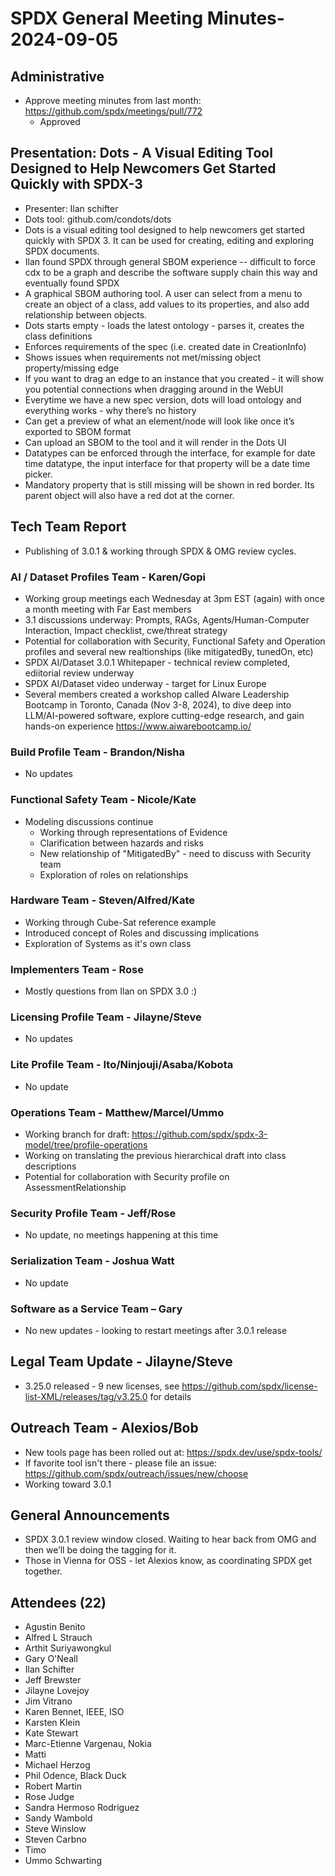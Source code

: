 # SPDX General Meeting Minutes- 2024-09-05
 
## Administrative
- Approve meeting minutes from last month: https://github.com/spdx/meetings/pull/772
  - Approved 

## Presentation: Dots - A Visual Editing Tool Designed to Help Newcomers Get Started Quickly with SPDX-3
- Presenter: Ilan schifter
- Dots tool: github.com/condots/dots
- Dots is a visual editing tool designed to help newcomers get started quickly with SPDX 3. It can be used for creating, editing and exploring SPDX documents.
- Ilan found SPDX through general SBOM experience -- difficult to force cdx to be a graph and describe the software supply chain this way and eventually found SPDX
- A graphical SBOM authoring tool. A user can select from a menu to create an object of a class, add values to its properties, and also add relationship between objects.
- Dots starts empty - loads the latest ontology - parses it, creates the class definitions
- Enforces requirements of the spec (i.e. created date in CreationInfo)
- Shows issues when requirements not met/missing object property/missing edge
- If you want to drag an edge to an instance that you created - it will show you potential connections when dragging around in the WebUI
- Everytime we have a new spec version, dots will load ontology and everything works - why there’s no history 
- Can get a preview of what an element/node will look like once it’s exported to SBOM format
- Can upload an SBOM to the tool and it will render in the Dots UI
- Datatypes can be enforced through the interface, for example for date time datatype, the input interface for that property will be a date time picker.
- Mandatory property that is still missing will be shown in red border. Its parent object will also have a red dot at the corner.

## Tech Team Report
- Publishing of 3.0.1 & working through SPDX & OMG review cycles.

### AI / Dataset Profiles Team - Karen/Gopi
- Working group meetings each Wednesday at 3pm EST (again) with once a month meeting with Far East members
- 3.1  discussions underway: Prompts, RAGs, Agents/Human-Computer Interaction, Impact checklist, cwe/threat strategy
- Potential for collaboration with Security, Functional Safety and Operation profiles and several new realtionships (like mitigatedBy, tunedOn, etc)
- SPDX AI/Dataset 3.0.1 Whitepaper - technical review completed, ediitorial review underway
- SPDX AI/Dataset video underway - target for Linux Europe
- Several members created a workshop called AIware Leadership Bootcamp in Toronto, Canada (Nov 3-8, 2024), to dive deep into LLM/AI-powered software, explore cutting-edge research, and gain hands-on experience  https://www.aiwarebootcamp.io/
 
### Build Profile Team - Brandon/Nisha
- No updates

### Functional Safety Team - Nicole/Kate
- Modeling discussions continue
  - Working through representations of Evidence
  - Clarification between hazards and risks
  - New relationship of "MitigatedBy" - need to discuss with Security team
  - Exploration of roles on relationships

### Hardware Team - Steven/Alfred/Kate
- Working through Cube-Sat reference example
- Introduced concept of Roles and discussing implications
- Exploration of Systems as it's own class

### Implementers Team - Rose
- Mostly questions from Ilan on SPDX 3.0 :)

### Licensing Profile Team - Jilayne/Steve
- No updates

### Lite Profile Team - Ito/Ninjouji/Asaba/Kobota
- No update

### Operations Team - Matthew/Marcel/Ummo
- Working branch for draft: https://github.com/spdx/spdx-3-model/tree/profile-operations
- Working on translating the previous hierarchical draft into class descriptions
- Potential for collaboration with Security profile on AssessmentRelationship

### Security Profile Team - Jeff/Rose
- No update, no meetings happening at this time

### Serialization Team - Joshua Watt
- No update

### Software as a Service Team – Gary
- No new updates - looking to restart meetings after 3.0.1 release

## Legal Team Update - Jilayne/Steve
- 3.25.0 released - 9 new licenses, see https://github.com/spdx/license-list-XML/releases/tag/v3.25.0 for details

## Outreach Team - Alexios/Bob
- New tools page has been rolled out at: https://spdx.dev/use/spdx-tools/
- If favorite tool isn't there - please file an issue: https://github.com/spdx/outreach/issues/new/choose
- Working toward 3.0.1 
 

## General Announcements
- SPDX 3.0.1 review window closed. Waiting to hear back from OMG and then we’ll be doing the tagging for it.
- Those in Vienna for OSS - let Alexios know, as coordinating SPDX get together.


## Attendees (22)
- Agustin Benito
- Alfred L Strauch
- Arthit Suriyawongkul
- Gary O'Neall
- Ilan Schifter
- Jeff Brewster
- Jilayne Lovejoy
- Jim Vitrano
- Karen Bennet, IEEE, ISO
- Karsten Klein
- Kate Stewart
- Marc-Etienne Vargenau, Nokia
- Matti
- Michael Herzog
- Phil Odence, Black Duck
- Robert Martin
- Rose Judge
- Sandra Hermoso Rodriguez
- Sandy Wambold
- Steve Winslow
- Steven Carbno
- Timo
- Ummo Schwarting
